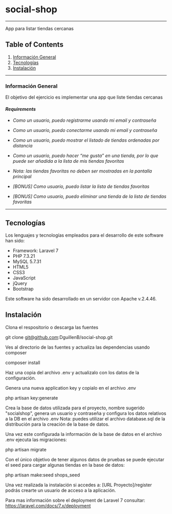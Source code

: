 # social-shop
***
App para listar tiendas cercanas

## Table of Contents
1. [Información General](#general-info)
2. [Tecnologías](#technologies)
3. [Instalación](#installation)
***
<a name="general-info"></a>
### Información General
El objetivo del ejercicio es implementar una app que liste tiendas cercanas

#### _Requirements_
* _Como un usuario, puedo registrarme usando mi email y contraseña_
* _Como un usuario, puedo conectarme usando mi email y contraseña_
* _Como un usuario, puedo mostrar el listado de tiendas ordenadas por
distancia_
* _Como un usuario, puedo hacer “me gusta” en una tienda, por lo que puede
ser añadida a la lista de mis tiendas favoritas_
* _Nota: las tiendas favoritas no deben ser mostradas en la pantalla
principal_

* _[BONUS] Como usuario, puedo listar la lista de tiendas favoritas_
* _[BONUS] Como usuario, puedo eliminar una tienda de la lista de tiendas
favoritas_


***
<a name="technologies"></a>
## Tecnologías
Los lenguajes y tecnologías empleados para el desarrollo de este software han sido:
* Framework: Laravel 7
* PHP 7.3.21
* MySQL 5.7.31
* HTML5
* CSS3
* JavaScript
* jQuery
* Bootstrap

Este software ha sido desarrollado en un servidor con Apache v.2.4.46.

<a name="installation"></a>
## Instalación

Clona el respositorio o descarga las fuentes

git clone git@github.com:DguillenB/social-shop.git

Ves al directorio de las fuentes y actualiza las dependencias usando composer

composer install

Haz una copia del archivo .env y actualizalo con los datos de la configuración.

Genera una nueva application key y copialo en el archivo .env

php artisan key:generate

Crea la base de datos utilizada para el proyecto, nombre sugerido "socialshop", genera un usuario y contraseña y configura los datos relativos a la DB en el archivo .env
Nota: puedes utilizar el archivo database.sql de la distribución para la creación de la base de datos.

Una vez este configurada la información de la base de datos en el archivo .env ejecuta las migraciones:

php artisan migrate

Con el único objetivo de tener algunos datos de pruebas se puede ejecutar el seed para cargar algunas tiendas en la base de datos:

php artisan make:seed shops_seed

Una vez realizada la instalación si accedes a: [URL Proyecto]/register podrás crearte un usuario de acceso a la aplicación.

Para mas información sobre el deployment de Laravel 7 consultar: https://laravel.com/docs/7.x/deployment
